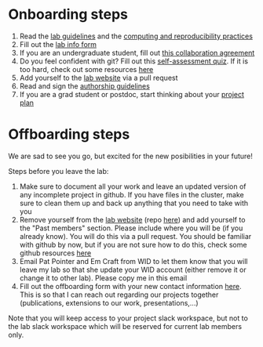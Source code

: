 # Onboarding steps

1. Read the [lab guidelines](https://github.com/solislemuslab/lab-dynamics/blob/master/lab-guidelines.md) and the [computing and reproducibility practices](https://github.com/crsl4/mindful-programming/blob/master/lecture.md)
2. Fill out the [lab info form](https://forms.gle/E9tuHPuvWc4cHaNa6)
3. If you are an undergraduate student, fill out [this collaboration agreement](https://forms.gle/8B8c1hcMUr5tXZeW7)
4. Do you feel confident with git? Fill out this [self-assessment quiz](https://forms.gle/3VR7PRtEkiGtCJoFA). If it is too hard, check out some resources [here](https://github.com/crsl4/mindful-programming/blob/master/lecture.md)
5. Add yourself to the [lab website](https://solislemuslab.github.io//pages/people.html) via a pull request
6. Read and sign the [authorship guidelines](https://github.com/solislemuslab/lab-dynamics/blob/master/authorship.md)
7. If you are a grad student or postdoc, start thinking about your [project plan](https://github.com/solislemuslab/lab-dynamics/blob/master/project-plan.md)



# Offboarding steps

We are sad to see you go, but excited for the new posibilities in your future!

Steps before you leave the lab:

1. Make sure to document all your work and leave an updated version of any incomplete project in github. If you have files in the cluster, make sure to clean them up and back up anything that you need to take with you
2. Remove yourself from the [lab website](https://solislemuslab.github.io//pages/people.html) (repo [here](https://github.com/solislemuslab/solislemuslab.github.io)) and add yourself to the "Past members" section. Please include where you will be (if you already know). You will do this via a pull request. You should be familiar with github by now, but if you are not sure how to do this, check some github resources [here](https://github.com/crsl4/mindful-programming/blob/master/lecture.md)
3. Email Pat Pointer and Em Craft from WID to let them know that you will leave my lab so that she update your WID account (either remove it or change it to other lab). Please copy me in this email
4. Fill out the offboarding form with your new contact information [here](https://forms.gle/Utj4pTHwMe456zyMA). This is so that I can reach out regarding our projects together (publications, extensions to our work, presentations,...)

Note that you will keep access to your project slack workspace, but not to the lab slack workspace which will be reserved for current lab members only.
